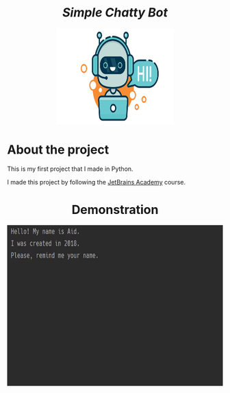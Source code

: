 <h1 align="center"><strong><em>Simple Chatty Bot</strong></em></h1>
<p align="center"><img src="demo/chatty-bot.png" alt="bot-logo" height=225 width=275></p>

# About the project
<p>This is my first project that I made in Python.</p>
<p>I made this project by following the <a href=https://hyperskill.org/tracks>JetBrains Academy</a> course.</p> 
  

<h1 align="center"><strong>Demonstration</strong></h1>
<p align="center"><img src="demo/demonstration.gif" height=375 width=600></p>
